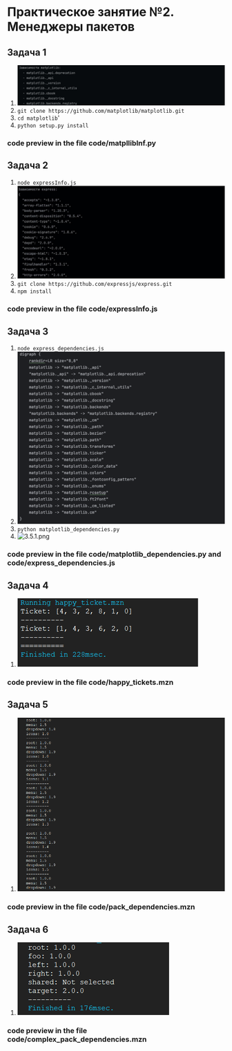 # Практическое занятие №2. Менеджеры пакетов

## Задача 1

1. ![1.jpg](Photo/1.jpg)
2. `git clone https://github.com/matplotlib/matplotlib.git`
3. `cd matplotlib`'
4. `python setup.py install`
### code preview in the file code/matpllibInf.py

## Задача 2

1. `node expressInfo.js `
2. ![2.jpg](Photo/2.jpg)
3. `git clone https://github.com/expressjs/express.git`
4. `npm install`
### code preview in the file code/expressInfo.js

## Задача 3

1. `node express_dependencies.js`
2. ![3.5.png](Photo/3.5.png)
3. `python matplotlib_dependencies.py`
4. ![3.5.1.png](Photo/3.5.1)
### code preview in the file code/matplotlib_dependencies.py and code/express_dependencies.js

## Задача 4

1. ![4.png](Photo/4.png)
### code preview in the file code/happy_tickets.mzn

## Задача 5

1. ![5.png](Photo/5.png)
### code preview in the file code/pack_dependencies.mzn

## Задача 6

1. ![5.png](Photo/6.png)
### code preview in the file code/complex_pack_dependencies.mzn

